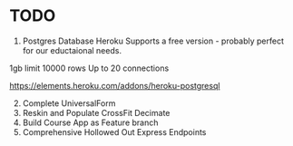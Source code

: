 # TODO


1. Postgres Database
Heroku Supports a free version - probably perfect for our eductaional needs.

1gb limit
10000 rows
Up to 20 connections

https://elements.heroku.com/addons/heroku-postgresql


2. Complete UniversalForm
3. Reskin and Populate CrossFit Decimate
4. Build Course App as Feature branch
5. Comprehensive Hollowed Out Express Endpoints